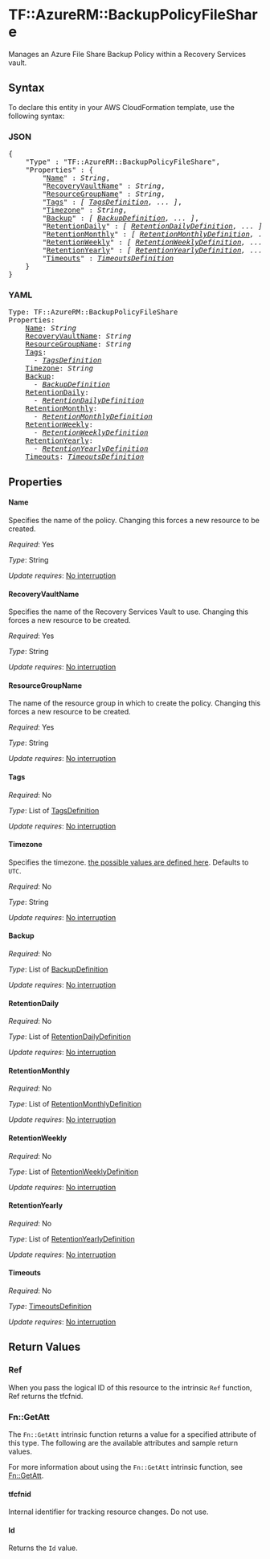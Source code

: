 # TF::AzureRM::BackupPolicyFileShare

Manages an Azure File Share Backup Policy within a Recovery Services vault.

## Syntax

To declare this entity in your AWS CloudFormation template, use the following syntax:

### JSON

<pre>
{
    "Type" : "TF::AzureRM::BackupPolicyFileShare",
    "Properties" : {
        "<a href="#name" title="Name">Name</a>" : <i>String</i>,
        "<a href="#recoveryvaultname" title="RecoveryVaultName">RecoveryVaultName</a>" : <i>String</i>,
        "<a href="#resourcegroupname" title="ResourceGroupName">ResourceGroupName</a>" : <i>String</i>,
        "<a href="#tags" title="Tags">Tags</a>" : <i>[ <a href="tagsdefinition.md">TagsDefinition</a>, ... ]</i>,
        "<a href="#timezone" title="Timezone">Timezone</a>" : <i>String</i>,
        "<a href="#backup" title="Backup">Backup</a>" : <i>[ <a href="backupdefinition.md">BackupDefinition</a>, ... ]</i>,
        "<a href="#retentiondaily" title="RetentionDaily">RetentionDaily</a>" : <i>[ <a href="retentiondailydefinition.md">RetentionDailyDefinition</a>, ... ]</i>,
        "<a href="#retentionmonthly" title="RetentionMonthly">RetentionMonthly</a>" : <i>[ <a href="retentionmonthlydefinition.md">RetentionMonthlyDefinition</a>, ... ]</i>,
        "<a href="#retentionweekly" title="RetentionWeekly">RetentionWeekly</a>" : <i>[ <a href="retentionweeklydefinition.md">RetentionWeeklyDefinition</a>, ... ]</i>,
        "<a href="#retentionyearly" title="RetentionYearly">RetentionYearly</a>" : <i>[ <a href="retentionyearlydefinition.md">RetentionYearlyDefinition</a>, ... ]</i>,
        "<a href="#timeouts" title="Timeouts">Timeouts</a>" : <i><a href="timeoutsdefinition.md">TimeoutsDefinition</a></i>
    }
}
</pre>

### YAML

<pre>
Type: TF::AzureRM::BackupPolicyFileShare
Properties:
    <a href="#name" title="Name">Name</a>: <i>String</i>
    <a href="#recoveryvaultname" title="RecoveryVaultName">RecoveryVaultName</a>: <i>String</i>
    <a href="#resourcegroupname" title="ResourceGroupName">ResourceGroupName</a>: <i>String</i>
    <a href="#tags" title="Tags">Tags</a>: <i>
      - <a href="tagsdefinition.md">TagsDefinition</a></i>
    <a href="#timezone" title="Timezone">Timezone</a>: <i>String</i>
    <a href="#backup" title="Backup">Backup</a>: <i>
      - <a href="backupdefinition.md">BackupDefinition</a></i>
    <a href="#retentiondaily" title="RetentionDaily">RetentionDaily</a>: <i>
      - <a href="retentiondailydefinition.md">RetentionDailyDefinition</a></i>
    <a href="#retentionmonthly" title="RetentionMonthly">RetentionMonthly</a>: <i>
      - <a href="retentionmonthlydefinition.md">RetentionMonthlyDefinition</a></i>
    <a href="#retentionweekly" title="RetentionWeekly">RetentionWeekly</a>: <i>
      - <a href="retentionweeklydefinition.md">RetentionWeeklyDefinition</a></i>
    <a href="#retentionyearly" title="RetentionYearly">RetentionYearly</a>: <i>
      - <a href="retentionyearlydefinition.md">RetentionYearlyDefinition</a></i>
    <a href="#timeouts" title="Timeouts">Timeouts</a>: <i><a href="timeoutsdefinition.md">TimeoutsDefinition</a></i>
</pre>

## Properties

#### Name

Specifies the name of the policy. Changing this forces a new resource to be created.

_Required_: Yes

_Type_: String

_Update requires_: [No interruption](https://docs.aws.amazon.com/AWSCloudFormation/latest/UserGuide/using-cfn-updating-stacks-update-behaviors.html#update-no-interrupt)

#### RecoveryVaultName

Specifies the name of the Recovery Services Vault to use. Changing this forces a new resource to be created.

_Required_: Yes

_Type_: String

_Update requires_: [No interruption](https://docs.aws.amazon.com/AWSCloudFormation/latest/UserGuide/using-cfn-updating-stacks-update-behaviors.html#update-no-interrupt)

#### ResourceGroupName

The name of the resource group in which to create the policy. Changing this forces a new resource to be created.

_Required_: Yes

_Type_: String

_Update requires_: [No interruption](https://docs.aws.amazon.com/AWSCloudFormation/latest/UserGuide/using-cfn-updating-stacks-update-behaviors.html#update-no-interrupt)

#### Tags

_Required_: No

_Type_: List of <a href="tagsdefinition.md">TagsDefinition</a>

_Update requires_: [No interruption](https://docs.aws.amazon.com/AWSCloudFormation/latest/UserGuide/using-cfn-updating-stacks-update-behaviors.html#update-no-interrupt)

#### Timezone

Specifies the timezone. [the possible values are defined here](http://jackstromberg.com/2017/01/list-of-time-zones-consumed-by-azure/). Defaults to `UTC`.

_Required_: No

_Type_: String

_Update requires_: [No interruption](https://docs.aws.amazon.com/AWSCloudFormation/latest/UserGuide/using-cfn-updating-stacks-update-behaviors.html#update-no-interrupt)

#### Backup

_Required_: No

_Type_: List of <a href="backupdefinition.md">BackupDefinition</a>

_Update requires_: [No interruption](https://docs.aws.amazon.com/AWSCloudFormation/latest/UserGuide/using-cfn-updating-stacks-update-behaviors.html#update-no-interrupt)

#### RetentionDaily

_Required_: No

_Type_: List of <a href="retentiondailydefinition.md">RetentionDailyDefinition</a>

_Update requires_: [No interruption](https://docs.aws.amazon.com/AWSCloudFormation/latest/UserGuide/using-cfn-updating-stacks-update-behaviors.html#update-no-interrupt)

#### RetentionMonthly

_Required_: No

_Type_: List of <a href="retentionmonthlydefinition.md">RetentionMonthlyDefinition</a>

_Update requires_: [No interruption](https://docs.aws.amazon.com/AWSCloudFormation/latest/UserGuide/using-cfn-updating-stacks-update-behaviors.html#update-no-interrupt)

#### RetentionWeekly

_Required_: No

_Type_: List of <a href="retentionweeklydefinition.md">RetentionWeeklyDefinition</a>

_Update requires_: [No interruption](https://docs.aws.amazon.com/AWSCloudFormation/latest/UserGuide/using-cfn-updating-stacks-update-behaviors.html#update-no-interrupt)

#### RetentionYearly

_Required_: No

_Type_: List of <a href="retentionyearlydefinition.md">RetentionYearlyDefinition</a>

_Update requires_: [No interruption](https://docs.aws.amazon.com/AWSCloudFormation/latest/UserGuide/using-cfn-updating-stacks-update-behaviors.html#update-no-interrupt)

#### Timeouts

_Required_: No

_Type_: <a href="timeoutsdefinition.md">TimeoutsDefinition</a>

_Update requires_: [No interruption](https://docs.aws.amazon.com/AWSCloudFormation/latest/UserGuide/using-cfn-updating-stacks-update-behaviors.html#update-no-interrupt)

## Return Values

### Ref

When you pass the logical ID of this resource to the intrinsic `Ref` function, Ref returns the tfcfnid.

### Fn::GetAtt

The `Fn::GetAtt` intrinsic function returns a value for a specified attribute of this type. The following are the available attributes and sample return values.

For more information about using the `Fn::GetAtt` intrinsic function, see [Fn::GetAtt](https://docs.aws.amazon.com/AWSCloudFormation/latest/UserGuide/intrinsic-function-reference-getatt.html).

#### tfcfnid

Internal identifier for tracking resource changes. Do not use.

#### Id

Returns the <code>Id</code> value.


